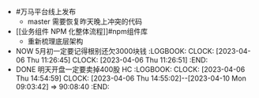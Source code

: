 - #万马平台线上发布
	- master 需要恢复昨天晚上冲突的代码
- [[业务组件 NPM 化整体流程]]#npm组件库
	- 重新梳理底层架构
- NOW 5月初一定要记得根别还欠3000块钱
  :LOGBOOK:
  CLOCK: [2023-04-06 Thu 11:26:45]
  CLOCK: [2023-04-06 Thu 11:26:51]
  :END:
- DONE 明天开盘一定要卖掉400股 HC
  :LOGBOOK:
  CLOCK: [2023-04-06 Thu 14:54:59]
  CLOCK: [2023-04-06 Thu 14:55:02]--[2023-04-10 Mon 09:03:42] =>  90:08:40
  :END: